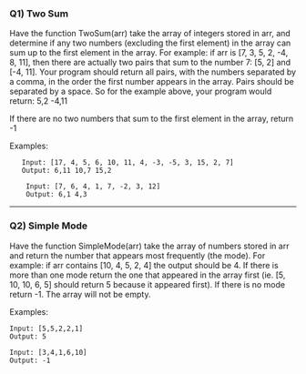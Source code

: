 ### Q1) Two Sum

Have the function TwoSum(arr) take the array of integers stored in arr, and determine if any two numbers (excluding the first element) in the array can sum up to the first element in the array. For example: if arr is [7, 3, 5, 2, -4, 8, 11], then there are actually two pairs that sum to the number 7: [5, 2] and [-4, 11]. Your program should return all pairs, with the numbers separated by a comma, in the order the first number appears in the array. Pairs should be separated by a space. So for the example above, your program would return: 5,2 -4,11

If there are no two numbers that sum to the first element in the array, return -1

Examples:

```
   Input: [17, 4, 5, 6, 10, 11, 4, -3, -5, 3, 15, 2, 7]
   Output: 6,11 10,7 15,2
```

```
    Input: [7, 6, 4, 1, 7, -2, 3, 12]
    Output: 6,1 4,3
```

---

### Q2) Simple Mode

Have the function SimpleMode(arr) take the array of numbers stored in arr and return the number that appears most frequently (the mode). For example: if arr contains [10, 4, 5, 2, 4] the output should be 4. If there is more than one mode return the one that appeared in the array first (ie. [5, 10, 10, 6, 5] should return 5 because it appeared first). If there is no mode return -1. The array will not be empty.

Examples:

```
Input: [5,5,2,2,1]
Output: 5
```

```
Input: [3,4,1,6,10]
Output: -1
```
